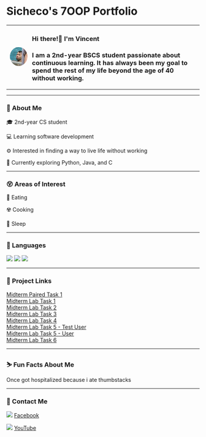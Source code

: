 <h1 align="left">
  Sicheco's 7OOP Portfolio
</h1>

<div align="left">
  <table>
    <tr>
      <td>
        <img src="images/profile.jpg" width="150" border="2" style="border-color:white; border-radius:50%;">
      </td>
      <td>
        <h3>Hi there!👋 I'm Vincent</h3>
        <h3> I am a 2nd-year BSCS student passionate about continuous learning. It has always been my goal to spend the rest of my life beyond the age of 40 without working.</h3>
      </td>
    </tr>
  </table>
</div> 

---

<div>
  <h3>🧠 About Me</h3>
  <p>🎓 2nd-year CS student</p>
  <p>💻 Learning software development</p>
  <p>⚙️ Interested in finding a way to live life without working</p>
  <p>📘 Currently exploring Python, Java, and C</p>
</div>

---

<div>
  <h3>😵 Areas of Interest</h3>
  <p>🍼 Eating</p>
  <p>☢️ Cooking </p>
  <p>👯 Sleep</p>
</div>

---

<div>
  <h3>🧰 Languages</h3>
  <div>
    <img src="https://img.shields.io/badge/Java-ED8B00?style=for-the-badge&logo=java&logoColor=white"/>
    <img src="https://img.shields.io/badge/C-00599C?style=for-the-badge&logo=c&logoColor=white"/>
    <img src="https://img.shields.io/badge/Python-3776AB?style=for-the-badge&logo=python&logoColor=white"/>
  </div>
</div>

---

<div>
  <h3>💬 Project Links</h3>
  <a href="projects/001_MPT1.pdf" target="_blank">Midterm Paired Task 1</a>
  <br>
  <a href="projects/002_MLT1.pdf" target="_blank">Midterm Lab Task 1</a>
  <br>
  <a href="projects/003_MLT2.pdf" target="_blank">Midterm Lab Task 2</a>
  <br>
  <a href="projects/004_MLT3.py" target="_blank">Midterm Lab Task 3</a>
  <br>
  <a href="projects/005_MLT4.py" target="_blank">Midterm Lab Task 4</a>
  <br>
  <a href="projects/006_MLT5_testUser.py" target="_blank">Midterm Lab Task 5 - Test User</a>
  <br>
  <a href="projects/006_MLT5_user.py" target="_blank">Midterm Lab Task 5 - User</a>
  <br>
  <a href="projects/007_MLT6.pdf" target="_blank">Midterm Lab Task 6</a>
  <br>
</div>

---

<div>
  <h3>⛷️ Fun Facts About Me</h3>
  <p>Once got hospitalized because i ate thumbstacks</p>
  <p></p>
</div>

---

<div>
  <h3>👤 Contact Me</h3>
  <p>
  <img src="https://cdn.jsdelivr.net/gh/simple-icons/simple-icons/icons/facebook.svg" width="20"> 
  <a href="https://www.facebook.com/vincentsicheco" target="_blank">Facebook</a>
  </p>
  <p>
  <img src="https://cdn.jsdelivr.net/gh/simple-icons/simple-icons/icons/youtube.svg" width="20"> 
  <a href="https://www.youtube.com/@VINCENTRHIANSICHECO" target="_blank">YouTube</a>
  </p>
</div>
